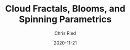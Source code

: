 ---
title: 'Cloud Fractals, Blooms, and Spinning Parametrics'
author: Chris Ried
date: '2020-11-21'
slug: generative-arts-24
categories: 
featured: 
tags: ['generative']
---